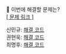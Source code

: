 👻 이번에 해결할 문제는? <br>
[[ 문제 링크 ]](https://school.programmers.co.kr/learn/courses/30/lessons/133502)

신민규: [해결 코드]() <br>
권현욱: [해결 코드]() <br>
최명후: [해결 코드]()
